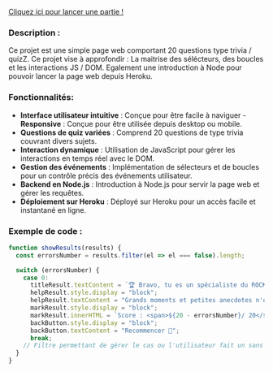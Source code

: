 [Cliquez ici pour lancer une partie !](https://quiz-rock-a9f8a58b7c61.herokuapp.com/)

### Description :
Ce projet est une simple page web comportant 20 questions type trivia / quizZ.
Ce projet vise à approfondir :
La maitrise des sélécteurs, des boucles et les interactions JS / DOM.
Egalement une introduction à Node pour pouvoir lancer la page web depuis Heroku.

### Fonctionnalités:

- **Interface utilisateur intuitive** : Conçue pour être facile à naviguer
-**Responsive** : Conçue pour être utilisée depuis desktop ou mobile.
- **Questions de quiz variées** : Comprend 20 questions de type trivia couvrant divers sujets.
- **Interaction dynamique** : Utilisation de JavaScript pour gérer les interactions en temps réel avec le DOM.
- **Gestion des événements** : Implémentation de sélecteurs et de boucles pour un contrôle précis des événements utilisateur.
- **Backend en Node.js** : Introduction à Node.js pour servir la page web et gérer les requêtes.
- **Déploiement sur Heroku** : Déployé sur Heroku pour un accès facile et instantané en ligne.

### Exemple de code :

```javascript
function showResults(results) {
  const errorsNumber = results.filter(el => el === false).length;

  switch (errorsNumber) {
    case 0:
      titleResult.textContent = `🏆 Bravo, tu es un spécialiste du ROCK ! 🏆`;
      helpResult.style.display = "block";
      helpResult.textContent = "Grands moments et petites anecdotes n'ont aucun secret pour toi !";
      markResult.style.display = "block";
      markResult.innerHTML = `Score : <span>${20 - errorsNumber}/ 20</span>`;
      backButton.style.display = "block";
      backButton.textContent = "Recommencer 🔄";
      break;
    // Filtre permettant de gérer le cas ou l'utilisateur fait un sans faute au quizz (0 erreurs)
  }
}
